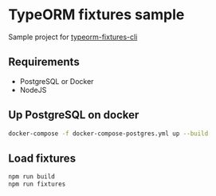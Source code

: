 # TypeORM fixtures sample
Sample project for [typeorm-fixtures-cli](https://github.com/RobinCK/typeorm-fixtures)

## Requirements 
 - PostgreSQL or Docker
 - NodeJS

## Up PostgreSQL on docker 
 
```bash
docker-compose -f docker-compose-postgres.yml up --build
```

## Load fixtures
```bash
npm run build
npm run fixtures

```
